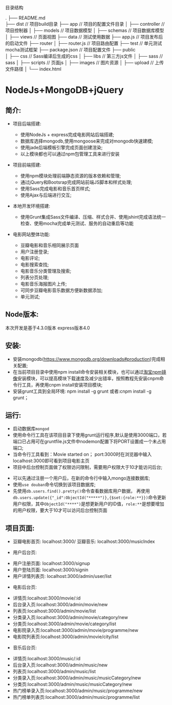 ﻿
目录结构

.
├── README.md           
├── dist                      // 项目build目录
├── app                       // 项目的配置文件目录
│   ├── controller           // 项目控制器
│   ├── models               // 项目数据模型
│   ├── schemas              // 项目数据库模型
│   ├── views                // 页面视图
├── data                      // 测试使用数据
├── app.js                    // 项目发布后的启动文件
├── router
│   ├── router.js            // 项目路由配置
├── test                      // 单元测试  mocha测试框架
├── package.json              // 项目配置文件
├── public                   
│   ├── css                  // Sass编译后生成的css
│   ├── libs                 // 第三方js文件
│   ├── sass                 // sass 
│   ├── scripts              // 页面js
│   ├── images               // 图片资源
│   ├── upload               // 上传文件路径
│   └── index.html

NodeJs+MongoDB+jQuery
================================================

简介:
---------------

* 项目后端搭建:
  * 使用NodeJs + express完成电影网站后端搭建;
  * 数据库选择mongodb,使用mongoose来完成对mongodb快速建模;
  * 使用jade后端模板引擎完成页面创建渲染;
  * 以上模块都也可以通过npm包管理工具来进行安装

* 项目前端搭建:
  * 使用npm模块处理前端静态资源的版本依赖和管理;
  * 通过jQuery和Bootsrap完成网站前端JS脚本和样式处理;
  * 使用Sass完成电影和音乐首页样式;
  * 使用Ajax与后端进行交互;

* 本地开发环境搭建:
  * 使用Grunt集成Sass文件编译、压缩、样式合并、使用jshint完成语法统一检查、使用mocha完成单元测试、服务的自动重启等功能

* 电影网站整体功能:
  * 豆瓣电影和音乐相同展示页面
  * 用户注册登录;
  * 电影评论;
  * 电影搜索查找;
  * 电影音乐分类管理及搜索;
  * 列表分页处理;
  * 电影音乐海报图片上传;
  * 可同步豆瓣电影音乐数据方便新数据添加;
  * 单元测试;

Node版本:
-------
本次开发是基于4.3.0版本   express版本4.0

安装:
----
* 安装mongodb(https://www.mongodb.org/downloads#production)完成相关配置;
* 在当前项目目录中使用npm install命令安装相关模块，也可以通过[淘宝npm镜像](http://npm.taobao.org)安装模块，可以提高模块下载速度及减少出错率，按照教程先安装cnpm命令行工具，再使用cnpm install安装项目模块;
* 安装grunt工具到全局环境: npm install -g grunt  或者:cnpm install -g grunt；

运行:
----  
* 启动数据库`mongod`
* 使用命令行工具在该项目目录下使用grunt运行程序,默认是使用3000端口，若端口已占用可在gruntfile.js文件中nodemon配置下将PORT设置成一个未占用端口;
* 当命令行工具看到：Movie started on； port:3000时在浏览器中输入localhost:3000即可看到项目电影主页
* 项目中后台控制页面做了权限访问限制，需要用户权限大于10才能访问后台;
- 可以先通过注册一个用户后，在新的命令行中输入mongo连接数据库;
- 使用`use douban`命令切换到该项目数据库;
- 先使用`db.users.find().pretty()`命令查看数据库用户数据， 再使用`db.users.update({"_id":ObjectId("*****")},{$set:{role:**}})`命令更新用户权限，其中`ObjectId("****")`是想更新用户的ID值，`role:**`是想要增加的用户权限，要大于10才可以访问后台控制页面

项目页面:
-------
* 豆瓣电影首页: localhost:3000/  豆瓣音乐: localhost:3000/musicIndex

* 用户后台页:
- 用户注册页面: localhost:3000/signup
- 用户登陆页面: localhost:3000/signin
- 用户详情列表页: localhost:3000/admin/user/list

* 电影后台页:
- 详情页:localhost:3000/movie/:id
- 后台录入页:localhost:3000/admin/movie/new
- 列表页:localhost:3000/admin/movie/list
- 分类录入页:localhost:3000/admin/movie/category/new
- 分类页:localhost:3000/admin/movie/category/list
- 电影院录入页:localhost:3000/admin/movie/programme/new
- 电影院列表页:localhost:3000/admin/movie/city/list

* 音乐后台页:
- 详情页:localhost:3000/music/:id
- 后台录入页:localhost:3000/admin/music/new
- 列表页:localhost:3000/admin/music/list
- 分类录入页:localhost:3000/admin/music/musicCategory/new
- 分类页:localhost:3000/admin/music/musicCategory/new
- 热门榜单录入页:localhost:3000/admin/music/programme/new
- 热门榜单列表页:localhost:3000/admin/music/programme/list








